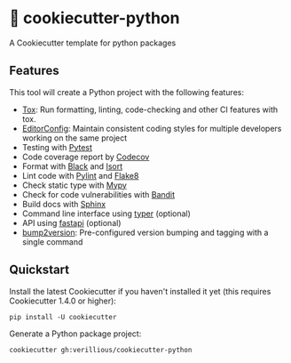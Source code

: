 # 🍪 cookiecutter-python
A Cookiecutter template for python packages

## Features

This tool will create a Python project with the following features:

* [Tox](https://tox.readthedocs.io): Run formatting, linting, code-checking and other CI features with tox.
* [EditorConfig](https://editorconfig.org/): Maintain consistent coding styles for multiple developers working on the same project
* Testing with [Pytest](https://pytest.org)
* Code coverage report by [Codecov](https://codecov.io)
* Format with [Black](https://github.com/psf/black) and [Isort](https://github.com/PyCQA/isort)
* Lint code with [Pylint](https://pylint.pycqa.org/en/latest/) and [Flake8](https://flake8.pycqa.org)
* Check static type with [Mypy](http://mypy-lang.org/)
* Check for code vulnerabilities with [Bandit](https://bandit.readthedocs.io/en/latest/)
* Build docs with [Sphinx](https://www.sphinx-doc.org/en/master/index.html)
* Command line interface using [typer](https://typer.tiangolo.com/) (optional)
* API using [fastapi](https://fastapi.tiangolo.com/) (optional)
* [bump2version](https://github.com/c4urself/bump2version): Pre-configured version bumping and tagging with a single command

## Quickstart

Install the latest Cookiecutter if you haven't installed it yet (this requires Cookiecutter 1.4.0 or higher):

```
pip install -U cookiecutter
```

Generate a Python package project:

```
cookiecutter gh:verillious/cookiecutter-python
```
